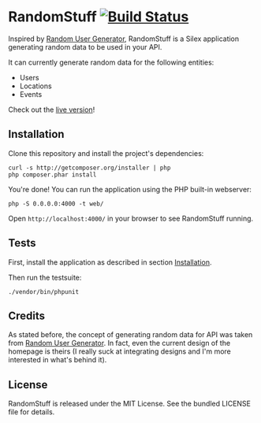 RandomStuff [![Build Status](https://travis-ci.org/K-Phoen/Random-Stuff-Generator.png?branch=master)](https://travis-ci.org/K-Phoen/Random-Stuff-Generator)
===========

Inspired by [Random User Generator](http://randomuser.me/), RandomStuff is a
Silex application generating random data to be used in your API.

It can currently generate random data for the following entities:

 * Users
 * Locations
 * Events

Check out the [live version](http://random-stuff.kevingomez.fr/)!

Installation
------------

Clone this repository and install the project's dependencies:

    curl -s http://getcomposer.org/installer | php
    php composer.phar install

You're done! You can run the application using the PHP built-in webserver:

    php -S 0.0.0.0:4000 -t web/

Open `http://localhost:4000/` in your browser to see RandomStuff running.


Tests
-----

First, install the application as described in section [Installation](#installation).

Then run the testsuite:

    ./vendor/bin/phpunit


Credits
-------

As stated before, the concept of generating random data for API was taken from
[Random User Generator](http://randomuser.me/). In fact, even the current design
of the homepage is theirs (I really suck at integrating designs and I'm more
interested in what's behind it).


License
-------

RandomStuff is released under the MIT License. See the bundled LICENSE file for
details.
